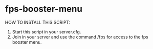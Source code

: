 # fps-booster-menu

HOW TO INSTALL THIS SCRIPT:
1) Start this script in your server.cfg.
2) Join in your server and use the command /fps for access to the fps booster menu.
